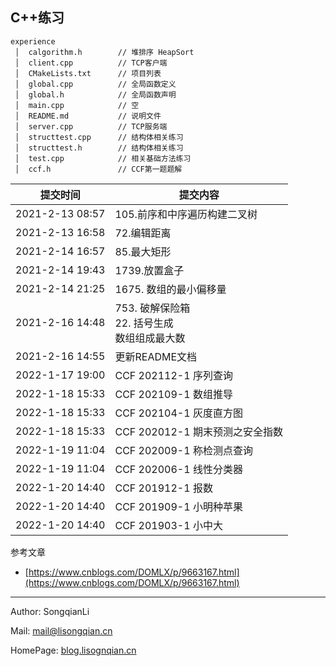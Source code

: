 
## C++练习


```text
experience
 │  calgorithm.h        // 堆排序 HeapSort
 │  client.cpp          // TCP客户端
 │  CMakeLists.txt      // 项目列表
 │  global.cpp          // 全局函数定义
 │  global.h            // 全局函数声明
 │  main.cpp            // 空
 │  README.md           // 说明文件
 │  server.cpp          // TCP服务端
 │  structtest.cpp      // 结构体相关练习
 │  structtest.h        // 结构体相关练习
 │  test.cpp            // 相关基础方法练习
 │  ccf.h               // CCF第一题题解
 ```

| 提交时间            | 提交内容                                  |
|-----------------|---------------------------------------|
| 2021-2-13 08:57 | 105.前序和中序遍历构建二叉树                      |
| 2021-2-13 16:58 | 72.编辑距离                               |
| 2021-2-14 16:57 | 85.最大矩形                               |
| 2021-2-14 19:43 | 1739.放置盒子                             |
| 2021-2-14 21:25 | 1675. 数组的最小偏移量                        |
| 2021-2-16 14:48 | 753. 破解保险箱 <br> 22. 括号生成 <br> 数组组成最大数 |
| 2021-2-16 14:55 | 更新README文档                            |
| 2022-1-17 19:00 | CCF 202112-1 序列查询                     |
| 2022-1-18 15:33 | CCF 202109-1 数组推导                     |
| 2022-1-18 15:33 | CCF 202104-1 灰度直方图                    |
| 2022-1-18 15:33 | CCF 202012-1 期末预测之安全指数                |
| 2022-1-19 11:04 | CCF 202009-1 称检测点查询                   |
| 2022-1-19 11:04 | CCF 202006-1 线性分类器                    |
| 2022-1-20 14:40 | CCF 201912-1 报数                       |
| 2022-1-20 14:40 | CCF 201909-1 小明种苹果                    |
| 2022-1-20 14:40 | CCF 201903-1 小中大                      |


参考文章
- [https://www.cnblogs.com/DOMLX/p/9663167.html](https://www.cnblogs.com/DOMLX/p/9663167.html)
___
Author: SongqianLi

Mail: [mail@lisongqian.cn](mailto://mail@lisongqian.cn)

HomePage: [blog.lisognqian.cn](https://blog.lisongqian.cn)